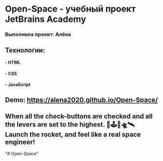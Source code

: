 # Open-Space - yчебный проект JetBrains Academy
### Выполнила проект: Алёна

## Технологии:
#### - HTML
#### - CSS 
#### - JavaScript

## Demo: https://alena2020.github.io/Open-Space/

##  When all the check-buttons are checked and all the levers are set to the highest.  🌌🕹🚀🛸🛰 Launch the rocket, and feel like a real space engineer!
"# Open-Space" 
